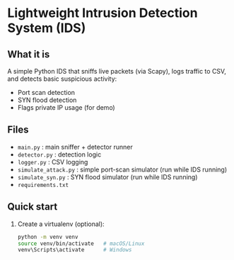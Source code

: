 # Lightweight Intrusion Detection System (IDS)

## What it is
A simple Python IDS that sniffs live packets (via Scapy), logs traffic to CSV, and detects basic suspicious activity:
- Port scan detection
- SYN flood detection
- Flags private IP usage (for demo)

## Files
- `main.py`        : main sniffer + detector runner
- `detector.py`    : detection logic
- `logger.py`      : CSV logging
- `simulate_attack.py` : simple port-scan simulator (run while IDS running)
- `simulate_syn.py`     : SYN flood simulator (run while IDS running)
- `requirements.txt`

## Quick start
1. Create a virtualenv (optional):
   ```bash
   python -m venv venv
   source venv/bin/activate   # macOS/Linux
   venv\Scripts\activate      # Windows
